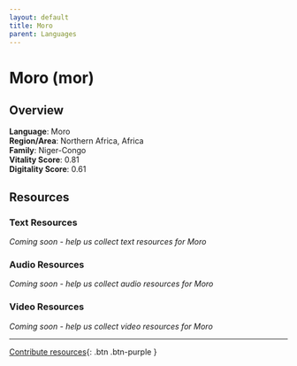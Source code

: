 ```yaml
---
layout: default
title: Moro
parent: Languages
---
```


# Moro (mor)

## Overview

**Language**: Moro  
**Region/Area**: Northern Africa, Africa  
**Family**: Niger-Congo  
**Vitality Score**: 0.81  
**Digitality Score**: 0.61  

## Resources

### Text Resources
*Coming soon - help us collect text resources for Moro*

### Audio Resources
*Coming soon - help us collect audio resources for Moro*

### Video Resources
*Coming soon - help us collect video resources for Moro*

---

[Contribute resources](https://fairtrain.github.io/){: .btn .btn-purple }

